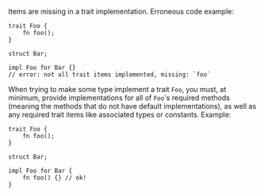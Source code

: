 Items are missing in a trait implementation. Erroneous code example:

```compile_fail,E0046
trait Foo {
    fn foo();
}

struct Bar;

impl Foo for Bar {}
// error: not all trait items implemented, missing: `foo`
```

When trying to make some type implement a trait `Foo`, you must, at minimum,
provide implementations for all of `Foo`'s required methods (meaning the
methods that do not have default implementations), as well as any required
trait items like associated types or constants. Example:

```
trait Foo {
    fn foo();
}

struct Bar;

impl Foo for Bar {
    fn foo() {} // ok!
}
```
